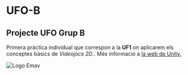 # UFO-B
## Projecte UFO Grup B

Primera pràctica individual que correspon a la **UF1** on aplicarem els conceptes bàsics de <em>Videojocs 2D</em>.. Més informació a [la web de Unity.](https://unity.com/es)

![Logo Emav](http://emav.eu/img/logo200x60.png)
